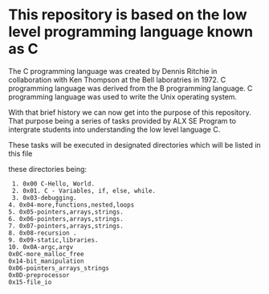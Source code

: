 # This repository is based on the low level programming language known as C

The C programming language was created by Dennis Ritchie in collaboration with Ken Thompson at the Bell laboratries in 1972. C programming language was derived from the B programming language. C programming language was used to write the Unix operating system.

With that brief history we can now get into the purpose of this repository. That purpose being a series of tasks provided by ALX SE Program to intergrate students into understanding the low level language C.

These tasks will be executed in designated directories which will be listed in this file

these directories being:
	
	 1. 0x00 C-Hello, World.
	 2. 0x01. C - Variables, if, else, while.
	 3. 0x03-debugging.
 	4. 0x04-more,functions,nested,loops
 	5. 0x05-pointers,arrays,strings.
 	6. 0x06-pointers,arrays,strings.
 	7. 0x07-pointers,arrays,strings.
 	8. 0x08-recursion .
 	9. 0x09-static,libraries.
 	10. 0x0A-argc,argv
	0x0C-more_malloc_free         
	0x14-bit_manipulation
	0x06-pointers_arrays_strings      
	0x0D-preprocessor             
	0x15-file_io